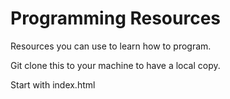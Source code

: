 # Programming Resources
Resources you can use to learn how to program.

Git clone this to your machine to have a local copy.

Start with index.html